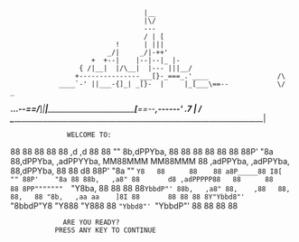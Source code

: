                                                                               
                                     |__
                                     |\/
                                     ---
                                     / | [
                              !      | |||
                            _/|     _/|-++'
                        +  +--|    |--|--|_ |-
                     { /|__|  |/\__|  |--- |||__/
                    +---------------___[}-_===_.'____                 /\
                ____`-' ||___-{]_| _[}-  |     |_[___\==--            \/   _
 __..._____--==/___]_|__|_____________________________[___\==--____,------' .7
|                                                                     	    /
 \_________________________________________________________________________|


				  WELCOME TO:


88                                     88                      88          88 
88                       ,d      ,d    88                      88          "" 8b,dPPYba,
88                       88      88    88                      88 	   88 88P'    "8a
88,dPPYba,  ,adPPYYba, MM88MMM MM88MMM 88  ,adPPYba, ,adPPYba, 88,dPPYba,  88 88       d8
88P'    "8a ""     `Y8   88      88    88 a8P_____88 I8[    "" 88P'    "8a 88 88b,   ,a8"
88       d8 ,adPPPPP88   88      88    88 8PP"""""""  `"Y8ba,  88       88 88 88`YbbdP"'
88b,   ,a8" 88,    ,88   88,     88,   88 "8b,   ,aa aa    ]8I 88       88 88 88
8Y"Ybbd8"'  `"8bbdP"Y8   "Y888   "Y888 88  `"Ybbd8"' `"YbbdP"' 88       88 88 88

				 ARE YOU READY?
			   PRESS ANY KEY TO CONTINUE


